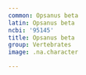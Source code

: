 ```yaml
---
common: Opsanus beta
latin: Opsanus beta
ncbi: '95145'
title: Opsanus beta
group: Vertebrates
image: .na.character

---
```

